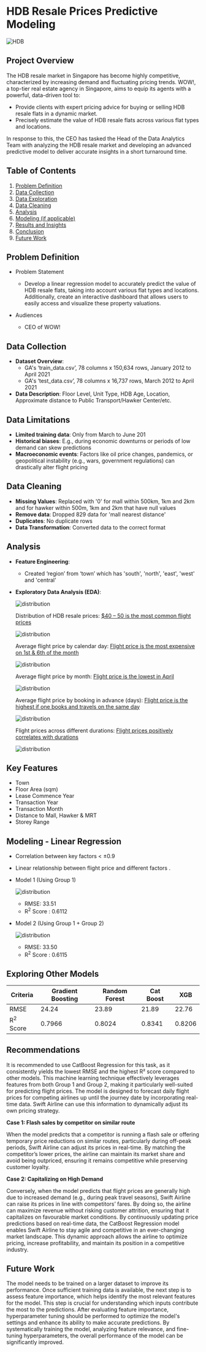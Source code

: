 
# HDB Resale Prices Predictive Modeling

![HDB](./pictures/cover_pics.webp "HDB")

## Project Overview

The HDB resale market in Singapore has become highly competitive, characterized by increasing demand and fluctuating pricing trends. WOW!, a top-tier real estate agency in Singapore, aims to equip its agents with a powerful, data-driven tool to:

- Provide clients with expert pricing advice for buying or selling HDB resale flats in a dynamic market.
- Precisely estimate the value of HDB resale flats across various flat types and locations.

In response to this, the CEO has tasked the Head of the Data Analytics Team with analyzing the HDB resale market and developing an advanced predictive model to deliver accurate insights in a short turnaround time.

## Table of Contents
1. [Problem Definition](#problem-definition)
2. [Data Collection](#data-collection)
3. [Data Exploration](#data-exploration)
4. [Data Cleaning](#data-cleaning)
5. [Analysis](#analysis)
6. [Modeling (if applicable)](#modeling)
7. [Results and Insights](#results-and-insights)
8. [Conclusion](#conclusion)
9. [Future Work](#future-work)

## Problem Definition
- Problem Statement
  - Develop a linear regression model to accurately predict the value of HDB resale flats, taking into account various flat types and locations. Additionally, create an interactive dashboard that allows users to easily access and visualize these property valuations.
    
- Audiences
  - CEO of WOW! 


## Data Collection
- **Dataset Overview**:
  - GA's ‘train_data.csv’, 78 columns x 150,634 rows, January 2012 to April 2021
  - GA's ‘test_data.csv’, 78 columns x 16,737 rows, March 2012 to April 2021
- **Data Description**: Floor Level, Unit Type, HDB Age, Location, Approximate distance to Public Transport/Hawker Center/etc.

## Data Limitations
- **Limited training data**: Only from March to June 201
- **Historical biases**: E.g., during economic downturns or periods of low demand can skew predictions
- **Macroeconomic events**: Factors like oil price changes, pandemics, or geopolitical instability (e.g., wars, government regulations) can drastically alter flight pricing

## Data Cleaning
- **Missing Values**: Replaced with '0' for mall within 500km, 1km and 2km and for hawker within 500m, 1km and 2km that have null values
- **Remove data**: Dropped 829 data  for 'mall nearest distance'
- **Duplicates**: No duplicate rows 
- **Data Transformation**: Converted data to the correct format
  
## Analysis
- **Feature Engineering**:
  -	Created ‘region’ from ‘town’ which has 'south', 'north', 'east', 'west' and 'central'

- **Exploratory Data Analysis (EDA)**: 

    ![distribution](./pictures/over_the_years.png "distribution")

    Distribution of HDB resale prices: <ins>$40 – 50 is the most common flight prices<ins>

    ![distribution](./pictures/normal_dist.png "distribution")

    Average flight price by calendar day: <ins>Flight price is the most expensive on 1st & 6th of the month<ins>
  
    ![distribution](./pictures/region.png "distribution")

    Average flight price by month: <ins>Flight price is the lowest in April<ins>
    
    ![distribution](./pictures/storey.png "distribution")

    Average flight price by booking in advance (days): <ins>Flight price is the highest if one books and travels on the same day<ins>
    
    ![distribution](./pictures/floor_area.png "distribution")

    Flight prices across different durations: <ins>Flight prices positively correlates with durations<ins>
    
    ![distribution](./pictures/flat_type.png "distribution")


    



## Key Features
- Town
- Floor Area (sqm) 
- Lease Commence Year 
- Transaction Year 
- Transaction Month 
- Distance to Mall, Hawker & MRT
- Storey Range



## Modeling - Linear Regression
- Correlation between key factors < ±0.9
- Linear relationship between flight price and different factors .

- Model 1 (Using Group 1)

  ![distribution](./pictures/linreg_1.png "distribution")

  - RMSE: 33.51
  - R<sup>2</sup> Score : 0.6112


- Model 2 (Using Group 1 + Group 2)

  ![distribution](./pictures/linreg_2.png "distribution")

  - RMSE: 33.50
  - R<sup>2</sup> Score : 0.6115

## Exploring Other Models
  | Criteria | Gradient Boosting | Random Forest | Cat Boost | XGB |
  | --- | --- | --- | --- | --- |
  | RMSE | 24.24 | 23.89 | 21.89 | 22.76 |
  | R<sup>2</sup> Score | 0.7966 | 0.8024 | 0.8341 | 0.8206 |


## Recommendations
It is recommended to use CatBoost Regression for this task, as it consistently yields the lowest RMSE and the highest R² score compared to other models. This machine learning technique effectively leverages features from both Group 1 and Group 2, making it particularly well-suited for predicting flight prices.
The model is designed to forecast daily flight prices for competing airlines up until the journey date by incorporating real-time data. Swift Airline can use this information to dynamically adjust its own pricing strategy. 


**Case 1: Flash sales by competitor on similar route**

When the model predicts that a competitor is running a flash sale or offering temporary price reductions on similar routes, particularly during off-peak periods, Swift Airline can adjust its prices in real-time. By matching the competitor’s lower prices, the airline can maintain its market share and avoid being outpriced, ensuring it remains competitive while preserving customer loyalty.

**Case 2: Capitalizing on High Demand**

Conversely, when the model predicts that flight prices are generally high due to increased demand (e.g., during peak travel seasons), Swift Airline can raise its prices in line with competitors’ fares. By doing so, the airline can maximize revenue without risking customer attrition, ensuring that it capitalizes on favourable market conditions.
By continuously updating price predictions based on real-time data, the CatBoost Regression model enables Swift Airline to stay agile and competitive in an ever-changing market landscape. This dynamic approach allows the airline to optimize pricing, increase profitability, and maintain its position in a competitive industry.



## Future Work

The model needs to be trained on a larger dataset to improve its performance. Once sufficient training data is available, the next step is to assess feature importance, which helps identify the most relevant features for the model. This step is crucial for understanding which inputs contribute the most to the predictions. After evaluating feature importance, hyperparameter tuning should be performed to optimize the model's settings and enhance its ability to make accurate predictions. By systematically training the model, analyzing feature relevance, and fine-tuning hyperparameters, the overall performance of the model can be significantly improved.
